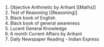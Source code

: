 1. Objective Arithmetic by Arihant [[Maths]]
2. Test of Reasoning [[Reasoning]]
3. Black book of English
4. Black book of general awareness
5. Lucent General Knowledge
6. 6 month Current Affairs by Arihant
7. Daily Newspaper Reading - Indian Express

 